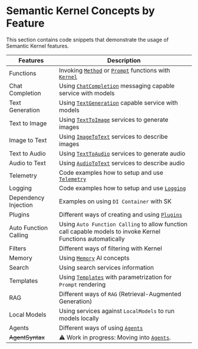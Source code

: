 # Semantic Kernel Concepts by Feature

This section contains code snippets that demonstrate the usage of Semantic Kernel features.

| Features | Description |
| -------- | ----------- |
| Functions | Invoking [`Method`](https://github.com/microsoft/semantic-kernel/blob/main/dotnet/src/SemanticKernel.Core/Functions/KernelFunctionFromMethod.cs) or [`Prompt`](https://github.com/microsoft/semantic-kernel/blob/main/dotnet/src/SemanticKernel.Core/Functions/KernelFunctionFromPrompt.cs) functions with [`Kernel`](https://github.com/microsoft/semantic-kernel/blob/main/dotnet/src/SemanticKernel.Abstractions/Kernel.cs) |
| Chat Completion | Using [`ChatCompletion`](https://github.com/microsoft/semantic-kernel/blob/main/dotnet/src/SemanticKernel.Abstractions/AI/ChatCompletion/IChatCompletionService.cs) messaging capable service with models  |
| Text Generation | Using [`TextGeneration`](https://github.com/microsoft/semantic-kernel/blob/main/dotnet/src/SemanticKernel.Abstractions/AI/TextGeneration/ITextGenerationService.cs) capable service with models  |
| Text to Image | Using [`TextToImage`](https://github.com/microsoft/semantic-kernel/blob/main/dotnet/src/SemanticKernel.Abstractions/AI/TextToImage/ITextToImageService.cs) services to generate images |
| Image to Text | Using [`ImageToText`](https://github.com/microsoft/semantic-kernel/blob/main/dotnet/src/SemanticKernel.Abstractions/AI/ImageToText/IImageToTextService.cs) services to describe images |
| Text to Audio | Using [`TextToAudio`](https://github.com/microsoft/semantic-kernel/blob/main/dotnet/src/SemanticKernel.Abstractions/AI/TextToAudio/ITextToAudioService.cs) services to generate audio |  
| Audio to Text | Using [`AudioToText`](https://github.com/microsoft/semantic-kernel/blob/main/dotnet/src/SemanticKernel.Abstractions/AI/AudioToText/IAudioToTextService.cs) services to describe audio | 
| Telemetry | Code examples how to setup and use [`Telemetry`](https://github.com/microsoft/semantic-kernel/blob/main/dotnet/docs/TELEMETRY.md) |
| Logging | Code examples how to setup and use [`Logging`](https://github.com/microsoft/semantic-kernel/blob/main/dotnet/docs/TELEMETRY.md#logging) |
| Dependency Injection | Examples on using `DI Container` with SK  |
| Plugins | Different ways of creating and using [`Plugins`](https://github.com/microsoft/semantic-kernel/blob/main/dotnet/src/SemanticKernel.Abstractions/Functions/KernelPlugin.cs) |
| Auto Function Calling | Using `Auto Function Calling` to allow function call capable models to invoke Kernel Functions automatically |
| Filters | Different ways of filtering with Kernel |
| Memory | Using [`Memory`](https://github.com/microsoft/semantic-kernel/tree/main/dotnet/src/SemanticKernel.Abstractions/Memory) AI concepts |
| Search | Using search services information |
| Templates | Using [`Templates`](https://github.com/microsoft/semantic-kernel/blob/main/dotnet/src/SemanticKernel.Abstractions/PromptTemplate/IPromptTemplate.cs) with parametrization for `Prompt` rendering  |
| RAG | Different ways of `RAG` (Retrieval-Augmented Generation) |
| Local Models | Using services against `LocalModels` to run models locally |
| Agents | Different ways of using [`Agents`](./AgentSyntax/README.md)  |
| <strike>AgentSyntax</strike> | ⚠️ Work in progress: Moving into [`Agents`](./AgentSyntax/README.md).    |